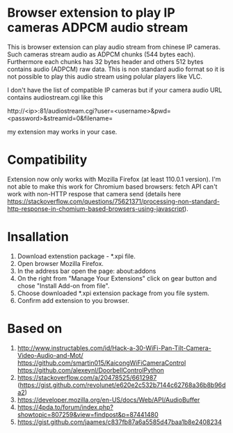 # Browser extension to play IP cameras ADPCM audio stream
This is browser extension can play audio stream from chinese IP cameras. Such cameras stream audio as ADPCM chunks (544 bytes each). Furthermore each chunks has 32 bytes header and others 512 bytes contains audio (ADPCM) raw data. This is non standard audio format so it is not possible to play this audio stream using polular players like VLC.

I don't have the list of compatible IP cameras but if your camera audio URL contains audiostream.cgi like this

http://\<ip\>:81/audiostream.cgi?user=\<username\>&pwd=\<password\>&streamid=0&filename=

my extension may works in your case.

# Compatibility
Extension now only works with Mozilla Firefox (at least 110.0.1 version). I'm not able to make this work for Chromium based browsers: fetch API can't work with non-HTTP respose that camera send (details here https://stackoverflow.com/questions/75621371/processing-non-standard-http-response-in-chomium-based-browsers-using-javascript).

# Insallation

1. Download extenstion package - *.xpi file.
2. Open browser Mozilla Firefox.
3. In the address bar open the page:
about:addons
4. On the right from "Manage Your Extensions" click on gear button and chose "Install Add-on from file".
5. Choose downloaded *.xpi extension package from you file system.
6. Confirm add extension to you browser.

# Based on

1. http://www.instructables.com/id/Hack-a-30-WiFi-Pan-Tilt-Camera-Video-Audio-and-Mot/
https://github.com/smartin015/KaicongWiFiCameraControl
https://github.com/alexeynl/DoorbellControlPython
2. https://stackoverflow.com/a/20478525/6612987 (https://gist.github.com/revolunet/e620e2c532b7144c62768a36b8b96da2)
3. https://developer.mozilla.org/en-US/docs/Web/API/AudioBuffer
4. https://4pda.to/forum/index.php?showtopic=807259&view=findpost&p=87441480
5. https://gist.github.com/jaames/c837fb87a6a5585d47baa1b8e2408234
